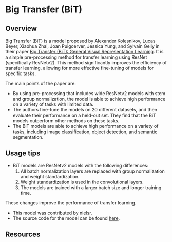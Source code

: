 <!--
Copyright 2022 The HuggingFace Team. All rights reserved.

Licensed under the Apache License, Version 2.0 (the "License"); you may not use this file except in compliance with
the License. You may obtain a copy of the License at

http://www.apache.org/licenses/LICENSE-2.0

Unless required by applicable law or agreed to in writing, software distributed under the License is distributed on
an "AS IS" BASIS, WITHOUT WARRANTIES OR CONDITIONS OF ANY KIND, either express or implied. See the License for the
specific language governing permissions and limitations under the License.

â ï¸ Note that this file is in Markdown but contain specific syntax for our doc-builder (similar to MDX) that may not be
rendered properly in your Markdown viewer.
-->

# Big Transfer (BiT)

## Overview

Big Transfer (BiT) is a model proposed by Alexander Kolesnikov, Lucas Beyer, Xiaohua Zhai, Joan Puigcerver, Jessica Yung, and Sylvain Gelly in their paper [Big Transfer (BiT): General Visual Representation Learning](https://arxiv.org/abs/1912.11370). It is a simple pre-processing method for transfer learning using ResNet (specifically ResNetv2). This method significantly improves the efficiency of transfer learning, allowing for more effective fine-tuning of models for specific tasks.

The main points of the paper are:

- By using pre-processing that includes wide ResNetv2 models with stem and group normalization, the model is able to achieve high performance on a variety of tasks with limited data.
- The authors fine-tune the models on 20 different datasets, and then evaluate their performance on a held-out set. They find that the BiT models outperform other methods on these tasks.
- The BiT models are able to achieve high performance on a variety of tasks, including image classification, object detection, and semantic segmentation.

## Usage tips

- BiT models are ResNetv2 models with the following differences:
  1) All batch normalization layers are replaced with group normalization and weight standardization.
  2) Weight standardization is used in the convolutional layers.
  3) The models are trained with a larger batch size and longer training time.

These changes improve the performance of transfer learning.

- This model was contributed by nielsr.
- The source code for the model can be found [here](https://github.com/google-research/big_transfer).

## Resources

